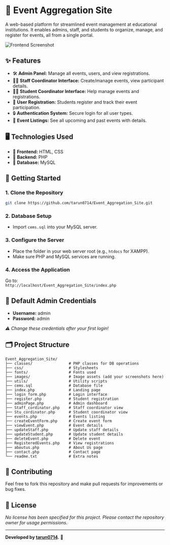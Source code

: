 # 🎉 Event Aggregation Site

A web-based platform for streamlined event management at educational institutions. It enables admins, staff, and students to organize, manage, and register for events, all from a single portal.

![Frontend Screenshot](images/frontend-screenshot.png)

## ✨ Features

- 🛠️ **Admin Panel:** Manage all events, users, and view registrations.
- 🧑‍🏫 **Staff Coordinator Interface:** Create/manage events, view participant details.
- 🧑‍🎓 **Student Coordinator Interface:** Help manage events and registrations.
- 📝 **User Registration:** Students register and track their event participation.
- 🔒 **Authentication System:** Secure login for all user types.
- 📅 **Event Listings:** See all upcoming and past events with details.

## 🖥️ Technologies Used

- 🎨 **Frontend:** HTML, CSS
- 🐘 **Backend:** PHP
- 💾 **Database:** MySQL

## 🚀 Getting Started

### 1. Clone the Repository

```bash
git clone https://github.com/tarun0714/Event_Aggregation_Site.git
```

### 2. Database Setup

- Import `cems.sql` into your MySQL server.

### 3. Configure the Server

- Place the folder in your web server root (e.g., `htdocs` for XAMPP).
- Make sure PHP and MySQL services are running.

### 4. Access the Application

Go to:  
`http://localhost/Event_Aggregation_Site/index.php`

## 🔑 Default Admin Credentials

- **Username:** admin
- **Password:** admin

*⚠️ Change these credentials after your first login!*

## 🗂️ Project Structure

```
Event_Aggregation_Site/
├── classes/                # PHP classes for DB operations
├── css/                    # Stylesheets
├── fonts/                  # Fonts used
├── images/                 # Image assets (add your screenshots here)
├── utils/                  # Utility scripts
├── cems.sql                # Database file
├── index.php               # Landing page
├── login_form.php          # Login interface
├── register.php            # Student registration
├── adminPage.php           # Admin dashboard
├── Staff_cordinator.php    # Staff coordinator view
├── Stu_cordinator.php      # Student coordinator view
├── events.php              # Events listing
├── createEventForm.php     # Create event form
├── viewEvent.php           # Event details
├── updateStaff.php         # Update staff details
├── updateStudent.php       # Update student details
├── deleteEvent.php         # Delete event
├── RegisteredEvents.php    # View registrations
├── aboutus.php             # About Us page
├── contact.php             # Contact page
└── readme.txt              # Extra notes
```

## 🤝 Contributing

Feel free to fork this repository and make pull requests for improvements or bug fixes.

## 📄 License

_No license has been specified for this project. Please contact the repository owner for usage permissions._

---

**Developed by [tarun0714](https://github.com/tarun0714).** 🚀
